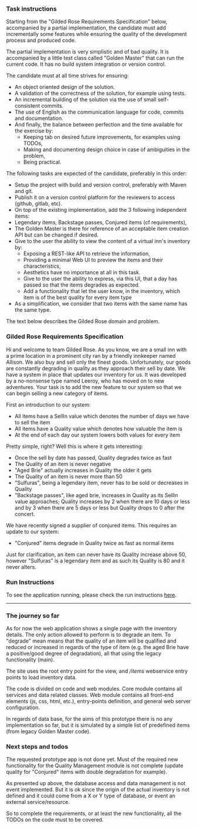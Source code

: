 ### Task instructions

Starting from the "Gilded Rose Requirements Specification" below, accompanied by a partial implementation, 
the candidate must add incrementally some features while ensuring the quality of the development process and produced code.

The partial implementation is very simplistic and of bad quality. It is accompanied by a little test class 
called "Golden Master" that can run the current code. It has no build system integration or version control.

The candidate must at all time strives for ensuring:

- An object oriented design of the solution.
- A validation of the correctness of the solution, for example using tests.
- An incremental building of the solution via the use of small self-consistent commits.
- The use of English as the communication language for code, commits and documentation.
- And finally, the balance between perfection and the time available for the exercise by:
  - Keeping tab on desired future improvements, for examples using TODOs,
  - Making and documenting design choice in case of ambiguities in the problem,
  - Being practical.


The following tasks are expected of the candidate, preferably in this order:

- Setup the project with build and version control, preferably with Maven and git.
- Publish it on a version control platform for the reviewers to access (github, gitlab, etc).
- On top of the existing implementation, add the 3 following independent items:
- Legendary items, Backstage passes, Conjured items (cf requirements),
- The Golden Master is there for reference of an acceptable item creation API but can be changed if desired.
- Give to the user the ability to view the content of a virtual inn's inventory by:
  - Exposing a REST-like API to retrieve the information,
  - Providing a minimal Web UI to preview the items and their characteristics,
  - Aesthetics have no importance at all in this task.
  - Give to the user the ability to express, via this UI, that a day has passed so that the items degrades as expected.
  - Add a functionality that let the user know, in the inventory, which item is of the best quality for every item type
- As a simplification, we consider that two items with the same name has the same type. 

The text below describes the Gilded Rose domain and problem.


### Gilded Rose Requirements Specification


Hi and welcome to team Gilded Rose. As you know, we are a small inn with a prime location in a
prominent city ran by a friendly innkeeper named Allison. We also buy and sell only the finest goods.
Unfortunately, our goods are constantly degrading in quality as they approach their sell by date. We
have a system in place that updates our inventory for us. It was developed by a no-nonsense type named
Leeroy, who has moved on to new adventures. Your task is to add the new feature to our system so that
we can begin selling a new category of items.

First an introduction to our system:

  - All items have a SellIn value which denotes the number of days we have to sell the item
  - All items have a Quality value which denotes how valuable the item is
  - At the end of each day our system lowers both values for every item

Pretty simple, right? Well this is where it gets interesting:

  - Once the sell by date has passed, Quality degrades twice as fast
  - The Quality of an item is never negative
  - "Aged Brie" actually increases in Quality the older it gets
  - The Quality of an item is never more than 50
  - "Sulfuras", being a legendary item, never has to be sold or decreases in Quality
  - "Backstage passes", like aged brie, increases in Quality as its SellIn value approaches;
	Quality increases by 2 when there are 10 days or less and by 3 when there are 5 days or less but
	Quality drops to 0 after the concert.

We have recently signed a supplier of conjured items. This requires an update to our system:

  - "Conjured" items degrade in Quality twice as fast as normal items

Just for clarification, an item can never have its Quality increase above 50, however "Sulfuras" is a
 legendary item and as such its Quality is 80 and it never alters.
 
 
 ### Run Instructions
 
 To see the application running, please check the run instructions [here](RUN_INSTRUCTIONS.md).
 
 --------------------------------
 
 ### The journey so far
 
 As for now the web application shows a single page with the inventory details. The only action allowed to perform is to degrade
  an item. To "degrade" mean means that the quality of an item will be qualified and reduced or increased in regards of the 
  type of item (e.g. the aged Brie have a positive/good degree of degradation), all that using the legacy functionality (main).
 
The site uses the root entry point for the view, and _/items_ webservice entry points to load inventory data.

The code is divided on code and web modules. Core module contains all services and data related classes. Web module contains 
  all front-end elements (js, css, html, etc.), entry-points definition, and general web server configuration.

In regards of data base, for the aims of this prototype there is no any implementation so far, but it is simulated by a simple list of 
predefined items (from legacy Golden Master code).

### Next steps and todos
 
The requested prototype app is not done yet. Must of the required new functionality for the Quality Management module is 
not complete (update quality for "Conjured" items with double degradation for example).
 
As presented up above, the database access and data management is not event implemented. But it is ok since the origin of the 
actual inventory is not defined and it could come from a X or Y type of database, or event an external service/resource.

So to complete the requirements, or at least the new functionality, all the TODOs on the code must to be covered.